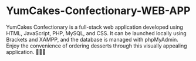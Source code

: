 # YumCakes-Confectionary-WEB-APP
YumCakes Confectionary is a full-stack web application developed using HTML, JavaScript, PHP, MySQL, and CSS. It can be launched locally using Brackets and XAMPP, and the database is managed with phpMyAdmin. Enjoy the convenience of ordering desserts through this visually appealing application. 🍰🍨🍩
